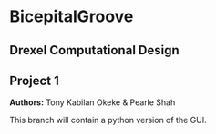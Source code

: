 # BicepitalGroove

## Drexel Computational Design 

## Project 1

**Authors:** Tony Kabilan Okeke & Pearle Shah

This branch will contain a python version of the GUI.
